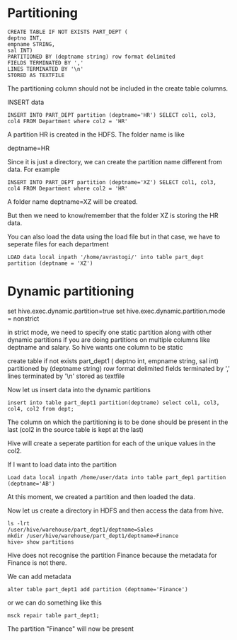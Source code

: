 # Partitioning 

    CREATE TABLE IF NOT EXISTS PART_DEPT (
    deptno INT, 
    empname STRING, 
    sal INT)
    PARTITIONED BY (deptname string) row format delimited
    FIELDS TERMINATED BY ',' 
    LINES TERMINATED BY '\n'
    STORED AS TEXTFILE

The partitioning column should not be included in the create table columns. 

INSERT data 

    INSERT INTO PART_DEPT partition (deptname='HR') SELECT col1, col3, col4 FROM Department where col2 = 'HR'

A partition HR is created in the HDFS. The folder name is like 

deptname=HR

Since it is just a directory, we can create the partition name different from data. For example

    INSERT INTO PART_DEPT partition (deptname='XZ') SELECT col1, col3, col4 FROM Department where col2 = 'HR'

A folder name deptname=XZ will be created. 

But then we need to know/remember that the folder XZ is storing the HR data. 

You can also load the data using the load file but in that case, we have to seperate files for each department 

    LOAD data local inpath '/home/avrastogi/' into table part_dept partition (deptname = 'XZ')

# Dynamic partitioning

set hive.exec.dynamic.partition=true
set hive.exec.dynamic.partition.mode = nonstrict 

in strict mode, we need to specify one static partition along with other dynamic partitions if you are doing partitions on multiple columns like deptname and salary. 
So hive wants one column to be static

create table if not exists part_dept1 (
deptno int, 
empname string, 
sal int) 
partitioned by (deptname string) row format delimited 
fields terminated by ','
lines terminated by '\n'
stored as textfile

Now let us insert data into the dynamic partitions 

    insert into table part_dept1 partition(deptname) select col1, col3, col4, col2 from dept;

The column on which the partitioning is to be done should be present in the last (col2 in the source table is kept at the last)

Hive will create a seperate partition for each of the unique values in the col2. 

If I want to load data into the partition 

    Load data local inpath /home/user/data into table part_dep1 partition (deptname='AB')

At this moment, we created a partition and then loaded the data. 

Now let us create a directory in HDFS and then access the data from hive. 

    ls -lrt 
    /user/hive/warehouse/part_dept1/deptname=Sales
    mkdir /user/hive/warehouse/part_dept1/deptname=Finance
    hive> show partitions 

Hive does not recognise the partition Finance because the metadata for Finance is not there. 

We can add metadata

    alter table part_dept1 add partition (deptname='Finance')

or we can do something like this 

    msck repair table part_dept1;

The partition "Finance" will now be present
